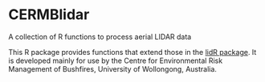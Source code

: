 # CERMBlidar
A collection of R functions to process aerial LIDAR data

This R package provides functions that extend those in the [lidR package](https://github.com/Jean-Romain/lidR).
It is developed mainly for use by the Centre for Environmental Risk Management of Bushfires, University of Wollongong, 
Australia.
